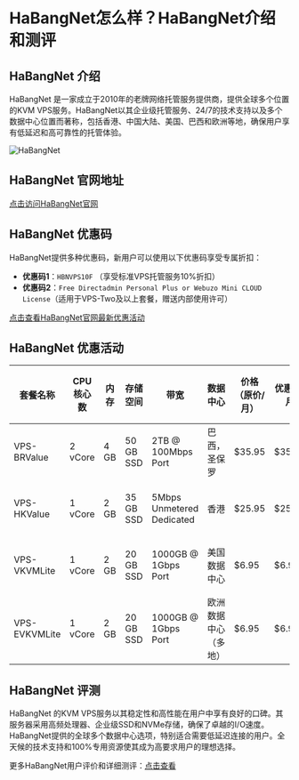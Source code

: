 # HaBangNet怎么样？HaBangNet介绍和测评

## HaBangNet 介绍
HaBangNet 是一家成立于2010年的老牌网络托管服务提供商，提供全球多个位置的KVM VPS服务。HaBangNet以其企业级托管服务、24/7的技术支持以及多个数据中心位置而著称，包括香港、中国大陆、美国、巴西和欧洲等地，确保用户享有低延迟和高可靠性的托管体验。

![HaBangNet](https://github.com/user-attachments/assets/1c3d5cdc-4479-404c-9cec-05f047ed16ff)

## HaBangNet 官网地址
[点击访问HaBangNet官网](https://noc.habang.net/?affid=20)

## HaBangNet 优惠码
HaBangNet提供多种优惠码，新用户可以使用以下优惠码享受专属折扣：

- **优惠码1**：`HBNVPS10F` （享受标准VPS托管服务10%折扣）
- **优惠码2**：`Free Directadmin Personal Plus or Webuzo Mini CLOUD License`（适用于VPS-Two及以上套餐，赠送内部使用许可）

[点击查看HaBangNet官网最新优惠活动](https://noc.habang.net/?affid=20)

## HaBangNet 优惠活动

| 套餐名称   | CPU核心数 | 内存  | 存储空间       | 带宽                    | 数据中心            | 价格（原价/月） | 优惠价/月  | 购买链接                                                                 |
| ---------- | ---------- | ----- | -------------- | ----------------------- | ------------------- | -------------- | ---------- | ----------------------------------------------------------------------- |
| VPS-BRValue | 2 vCore    | 4 GB  | 50 GB SSD      | 2TB @ 100Mbps Port       | 巴西，圣保罗         | $35.95         | $35.95     | [立即购买](https://noc.habang.net/?affid=20)          |
| VPS-HKValue | 1 vCore    | 2 GB  | 35 GB SSD      | 5Mbps Unmetered Dedicated | 香港                 | $25.95         | $25.95     | [立即购买](https://noc.habang.net/?affid=20)          |
| VPS-VKVMLite | 1 vCore   | 2 GB  | 20 GB SSD      | 1000GB @ 1Gbps Port      | 美国数据中心          | $6.95          | $6.95      | [立即购买](https://noc.habang.net/?affid=20)          |
| VPS-EVKVMLite | 1 vCore  | 2 GB  | 20 GB SSD      | 1000GB @ 1Gbps Port      | 欧洲数据中心（多地）   | $6.95          | $6.95      | [立即购买](https://noc.habang.net/?affid=20)          |

## HaBangNet 评测
HaBangNet 的KVM VPS服务以其稳定性和高性能在用户中享有良好的口碑。其服务器采用高频处理器、企业级SSD和NVMe存储，确保了卓越的I/O速度。HaBangNet提供的全球多个数据中心选项，特别适合需要低延迟连接的用户。全天候的技术支持和100%专用资源使其成为高要求用户的理想选择。

更多HaBangNet用户评价和详细测评：[点击查看](https://noc.habang.net/?affid=20)

